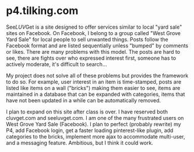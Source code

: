 p4.tilking.com
==============

See*LUV*Get is a site designed to offer services similar to local "yard sale" sites on Facebook. On Facebook, I belong to a group called "West Grove Yard Sale" for local people to sell unwanted things. Posts follow the Facebook format and are listed sequentially unless "bumped" by comments or likes. There are many problems with this model. The posts are hard to see, there are fights over who expressed interest first, someone has to actively moderate, it's difficult to search...

My project does not solve all of these problems but provides the framework to do so. For example, user interest in an item is time-stamped, posts are listed like items on a wall ("bricks") making them easier to see, items are maintained in a database that can be expanded with categories, items that have not been updated in a while can be automatically removed. 

I plan to expand on this site after class is over. I have reserved both cluvget.com and seeluvget.com. I am one of the many frustrated users on West Grove Yard Sale (Facebook). I plan to perfect (probably rewrite) my P4, add Facebook login, get a faster loading pinterest-like plugin, add categories to the bricks, implement more ajax to accommodate multi-user, and a messaging feature. Ambitious, but I think it could work.
